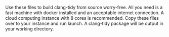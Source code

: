 Use these files to build clang-tidy from source worry-free. All you need is a fast machine with docker installed and an acceptable internet connection. A cloud computing instance with 8 cores is recommended. Copy these files over to your instance and run launch. A clang-tidy package will be output in your working directory.